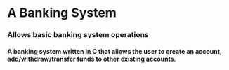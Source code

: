 # A Banking System

### Allows basic banking system operations

#### A banking system written in C that allows the user to create an account, add/withdraw/transfer funds to other existing accounts.
